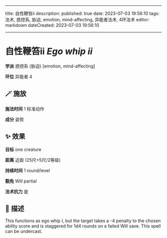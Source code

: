 
---
title: 自性鞭笞ii
description: 
published: true
date: 2023-07-03 19:56:10
tags: 法术, 惑控系, 胁迫, emotion, mind-affecting, 异能者法术, 4环法术
editor: markdown
dateCreated: 2023-07-03 19:56:10

---

# **自性鞭笞ii** *Ego whip ii*

**学派** 惑控系 (胁迫) \[emotion, mind-affecting\] 

**环位** 异能者 4

## 🪄 施放

**施法时间** 1 标准动作

**成分** 姿势

## ✨ 效果 

**目标** one creature 

**距离** 近距 (25尺+5尺/2等级)  

**持续时间** 1 round/level 

**豁免** Will partial

**法术抗力** 是

## 📖 描述

This functions as ego whip I, but the target takes a -4 penalty to the chosen ability score and is staggered for 1d4 rounds on a failed Will save. This spell can be undercast.
    